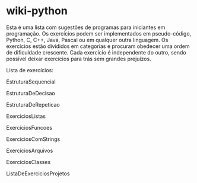 # wiki-python

Esta é uma lista com sugestões de programas para iniciantes em programação. Os exercícios podem ser implementados em pseudo-código, Python, C, C++, Java, Pascal ou em qualquer outra linguagem. Os exercícios estão divididos em categorias e procuram obedecer uma ordem de dificuldade crescente. Cada exercício é independente do outro, sendo possível deixar exercícios para trás sem grandes prejuízos.

Lista de exercícios:

EstruturaSequencial

EstruturaDeDecisao

EstruturaDeRepeticao

ExerciciosListas

ExerciciosFuncoes

ExerciciosComStrings

ExerciciosArquivos

ExerciciosClasses

ListaDeExerciciosProjetos
